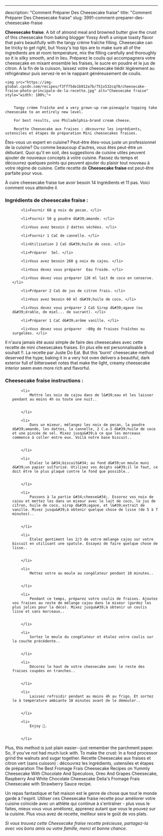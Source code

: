 ---
description: "Comment Préparer Des Cheesecake fraise"
title: "Comment Préparer Des Cheesecake fraise"
slug: 3991-comment-preparer-des-cheesecake-fraise

<p>
	<strong>Cheesecake fraise</strong>. 
	A bit of almond meal and browned butter give the crust of this cheesecake from baking blogger Yossy Arefi a unique toasty flavor that pairs beautifully with the tangy crème fraîche filling. Cheesecake can be tricky to get right, but Yossy&#39;s top tips are to make sure all of the ingredients are at room temperature, mix the filling carefully and thoroughly so it is silky smooth, and in lieu. Préparez le coulis qui accompagnera votre cheesecake en mixant ensemble les fraises, le sucre en poudre et le jus de citron. À la fin de la cuisson, laissez votre cheesecake tiédir légèrement au réfrigérateur puis servez-le en le nappant généreusement de coulis.
</p>
<p>
	
	<img src="https://img-global.cpcdn.com/recipes/f3ff75de1b912a7b/751x532cq70/cheesecake-fraise-photo-principale-de-la-recette.jpg" alt="Cheesecake fraise" style="width: 100%;">
	
	
		Tangy crème fraîche and a very grown-up rum-pineapple topping take cheesecake to an entirely new level.
	
		For best results, use Philadelphia-brand cream cheese.
	
		Recette Cheesecake aux fraises : découvrez les ingrédients, ustensiles et étapes de préparation Mini cheesecakes fraises.
	
</p>

Êtes-vous un expert en cuisine? Peut-être êtes-vous juste un professionnel de la cuisine? Ou comme beaucoup d'autres, vous êtes peut-être un débutant. Quoi qu'il en soit, des suggestions de cuisine utiles peuvent ajouter de nouveaux concepts à votre cuisine. Passez du temps et découvrez quelques points qui peuvent ajouter du plaisir tout nouveau à votre régime de cuisine. Cette recette de <strong> Cheesecake fraise </strong> est peut-être parfaite pour vous.

<!--inarticleads1-->

À cuire cheesecake fraise tue avoir besoin 14 Ingrédients et 11 pas. Voici comment vous atteindre il.

<h3>Ingrédients de cheesecake fraise :</h3>

<ol>
	
		<li>Fournir 60 g noix de pecan. </li>
	
		<li>Fournir 50 g poudre d&#39;amande. </li>
	
		<li>Vous avez besoin 2 dattes séchées. </li>
	
		<li>Fournir 1 CaC de cannelle. </li>
	
		<li>Utilisation 2 CaS d&#39;huile de coco. </li>
	
		<li>Préparer  Sel. </li>
	
		<li>Vous avez besoin 260 g noix de cajou. </li>
	
		<li>Vous devez vous préparer  Eau froide. </li>
	
		<li>Vous devez vous préparer 120 ml lait de coco en conserve. </li>
	
		<li>Préparer 2 CaS de jus de citron frais. </li>
	
		<li>Vous avez besoin 60 ml d&#39;huile de coco. </li>
	
		<li>Vous devez vous préparer 2 CaS Sirop d&#39;agave (ou d&#39;érable, de miel... de sucrant). </li>
	
		<li>Préparer 1 CaC d&#39;arôme vanille. </li>
	
		<li>Vous devez vous préparer  ~80g de fraises fraîches ou surgelées. </li>
	
</ol>

Il n&#39;aura jamais été aussi simple de faire des cheesecakes avec cette recette de mini cheesecakes fraises. En plus elle est personnalisable à souhait !!. La recette par Juste Do Eat. But this &#39;burnt&#39; cheesecake method deserved the hype; baking it in a very hot oven delivers a beautiful, dark exterior full of bittersweet notes that make the light, creamy cheesecake interior seem even more rich and flavorful. 

<!--inarticleads2-->

<h3>Cheesecake fraise instructions :</h3>

<ol>
	
		<li>
			Mettre les noix de cajou dans de l&#39;eau et les laisser pendant au moins 4h ou toute une nuit..
			
			
		</li>
	
		<li>
			Dans un mixeur, mélangez les noix de pecan, la poudre d&#39;amande, les dattes, la cannelle, 2 C.a.S d&#39;huile de coco et une pincée de sel. Mixez jusqu&#39;à ce que les morceaux commence à coller entre eux. Voilà notre base biscuit..
			
			
		</li>
	
		<li>
			Étalez le &#34;biscuit&#34; au fond d&#39;un moule muni d&#39;un papier sulfurisé. Utilisez vos doigts s&#39;il le faut, ce doit être le plus plaqué contre le fond que possible..
			
			
		</li>
	
		<li>
			Passons à la partie &#34;cheese&#34;. Essorez vos noix de cajou et mettez les dans un mixeur avec le lait de coco, le jus de citron, huile de coco, sirop d&#39;agave, et l&#39;extrait de vanille. Mixez jusqu&#39;à obtenir quelque chose de lisse (de 5 à 7 minutes)..
			
			
		</li>
	
		<li>
			Étalez gentiment les 2/3 de votre mélange cajou sur votre biscuit en utilisant une spatule. Essayez de faire quelque chose de lisse..
			
			
		</li>
	
		<li>
			Mettez votre au moule au congélateur pendant 10 minutes..
			
			
		</li>
	
		<li>
			Pendant ce temps, préparez votre coulis de fraises. Ajoutez vos fraises au reste de mélange cajou dans le mixeur (gardez les plus jolies pour la déco). Mixez jusqu&#39;à obtenir un coulis lisse et sans morceaux..
			
			
		</li>
	
		<li>
			Sortez le moule du congélateur et étalez votre coulis sur la couche précédente..
			
			
		</li>
	
		<li>
			Décorez le haut de votre cheesecake avec le reste des fraises coupées en tranches..
			
			
		</li>
	
		<li>
			Laissez refroidir pendant au moins 4h au frigo. Et sortez le à température ambiante 10 minutes avant de le démouler..
			
			
		</li>
	
		<li>
			Enjoy 🎉.
			
			
		</li>
	
</ol>

Plus, this method is just plain easier--just remember the parchment paper. So, if you&#39;ve not had much luck with. To make the crust: In a food processor grind the walnuts and sugar together. Recette Cheesecake aux fraises et citron vert (sans cuisson) : découvrez les ingrédients, ustensiles et étapes de préparation The Best Fromage Frais Cheesecake Recipes on Yummly Cheesecake With Chocolate And Speculoos, Oreo And Grapes Cheesecake, Raspberry And White Chocolate Cheesecake Delia&#39;s Fromage Frais Cheesecake with Strawberry Sauce recipe. 

<!--inarticleads1-->

<p>
Un repas fantastique et fait maison est le genre de chose que tout le monde garde à l'esprit. Utiliser ces Cheesecake fraise recette pour améliorer votre cuisine coïncide avec un athlète qui continue à s'entraîner - plus vous le faites, mieux vous vous améliorez, apprenez autant que vous le pouvez sur la cuisine. Plus vous avez de recette, meilleur sera le goût de vos plats.
</p>

<p>
<i>Si vous trouvez cette Cheesecake fraise recette précieuse, partagez-la avec vos bons amis ou votre famille, merci et bonne chance.</i>
</p>
